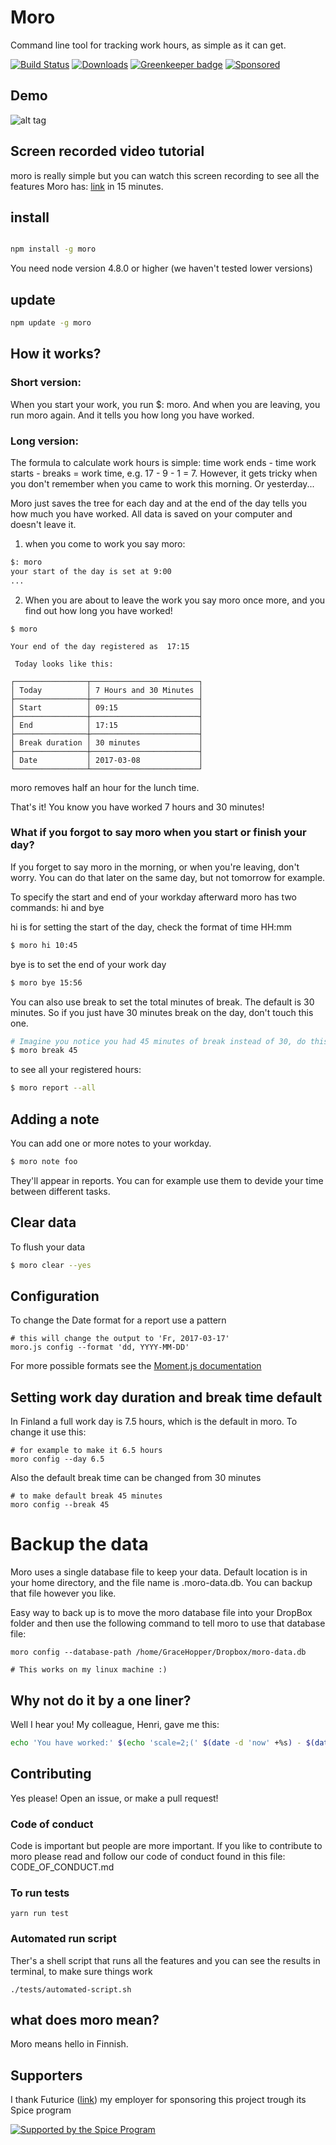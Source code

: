 # Moro

Command line tool for tracking work hours, as simple as it can get.

[![Build Status](https://travis-ci.org/omidfi/moro.svg?branch=master)](https://travis-ci.org/omidfi/moro) [![Downloads](https://img.shields.io/npm/dt/moro.svg)](https://npmjs.org/moro)
[![Greenkeeper badge](https://badges.greenkeeper.io/omidfi/moro.svg)](https://greenkeeper.io/) [![Sponsored](https://img.shields.io/badge/chilicorn-sponsored-brightgreen.svg?logo=data%3Aimage%2Fpng%3Bbase64%2CiVBORw0KGgoAAAANSUhEUgAAAA4AAAAPCAMAAADjyg5GAAABqlBMVEUAAAAzmTM3pEn%2FSTGhVSY4ZD43STdOXk5lSGAyhz41iz8xkz2HUCWFFhTFFRUzZDvbIB00Zzoyfj9zlHY0ZzmMfY0ydT0zjj92l3qjeR3dNSkoZp4ykEAzjT8ylUBlgj0yiT0ymECkwKjWqAyjuqcghpUykD%2BUQCKoQyAHb%2BgylkAyl0EynkEzmkA0mUA3mj86oUg7oUo8n0k%2FS%2Bw%2Fo0xBnE5BpU9Br0ZKo1ZLmFZOjEhesGljuzllqW50tH14aS14qm17mX9%2Bx4GAgUCEx02JySqOvpSXvI%2BYvp2orqmpzeGrQh%2Bsr6yssa2ttK6v0bKxMBy01bm4zLu5yry7yb29x77BzMPCxsLEzMXFxsXGx8fI3PLJ08vKysrKy8rL2s3MzczOH8LR0dHW19bX19fZ2dna2trc3Nzd3d3d3t3f39%2FgtZTg4ODi4uLj4%2BPlGxLl5eXm5ubnRzPn5%2Bfo6Ojp6enqfmzq6urr6%2Bvt7e3t7u3uDwvugwbu7u7v6Obv8fDz8%2FP09PT2igP29vb4%2BPj6y376%2Bu%2F7%2Bfv9%2Ff39%2Fv3%2BkAH%2FAwf%2FtwD%2F9wCyh1KfAAAAKXRSTlMABQ4VGykqLjVCTVNgdXuHj5Kaq62vt77ExNPX2%2Bju8vX6%2Bvr7%2FP7%2B%2FiiUMfUAAADTSURBVAjXBcFRTsIwHAfgX%2FtvOyjdYDUsRkFjTIwkPvjiOTyX9%2FAIJt7BF570BopEdHOOstHS%2BX0s439RGwnfuB5gSFOZAgDqjQOBivtGkCc7j%2B2e8XNzefWSu%2BsZUD1QfoTq0y6mZsUSvIkRoGYnHu6Yc63pDCjiSNE2kYLdCUAWVmK4zsxzO%2BQQFxNs5b479NHXopkbWX9U3PAwWAVSY%2FpZf1udQ7rfUpQ1CzurDPpwo16Ff2cMWjuFHX9qCV0Y0Ok4Jvh63IABUNnktl%2B6sgP%2BARIxSrT%2FMhLlAAAAAElFTkSuQmCC)](http://spiceprogram.org/oss-sponsorship)

## Demo
![alt tag](https://media.giphy.com/media/3og0ITIo5hWI8gfrBm/source.gif)

## Screen recorded video tutorial
moro is really simple but you can watch this screen recording to see all the features Moro has: [link](https://asciinema.org/a/106792) in 15 minutes.

## install
```bash

npm install -g moro

```
You need node version 4.8.0 or higher (we haven't tested lower versions)

## update
```bash
npm update -g moro
```

## How it works?

### Short version:
When you start your work, you run $: moro. And when you are leaving, you run moro again. And it tells you how long you have worked.

### Long version:

The formula to calculate work hours is simple: time work ends - time work starts - breaks = work time, e.g. 17 - 9 - 1 = 7. However, it gets tricky when you don't remember when you came to work this morning. Or yesterday...

Moro just saves the tree for each day and at the end of the day tells you how much you have worked. All data is saved on your computer and doesn't leave it.

1. when you come to work you say moro:
```bash
$: moro
your start of the day is set at 9:00
...
```
2. When you are about to leave the work you say moro once more, and you find out how long you have worked!
```
$ moro

Your end of the day registered as  17:15

 Today looks like this:

┌────────────────┬────────────────────────┐
│ Today          │ 7 Hours and 30 Minutes │
├────────────────┼────────────────────────┤
│ Start          │ 09:15                  │
├────────────────┼────────────────────────┤
│ End            │ 17:15                  │
├────────────────┼────────────────────────┤
│ Break duration │ 30 minutes             │
├────────────────┼────────────────────────┤
│ Date           │ 2017-03-08             │
└────────────────┴────────────────────────┘
```

moro removes half an hour for the lunch time.

That's it! You know you have worked 7 hours and 30 minutes!

### What if you forgot to say moro when you start or finish your day?
If you forget to say moro in the morning, or when you're leaving, don't worry. You can do that later on the same day, but not tomorrow for example.

To specify the start and end of your workday afterward moro has two commands: hi and bye

hi is for setting the start of the day, check the format of time HH:mm

```bash
$ moro hi 10:45
```

bye is to set the end of your work day

```bash
$ moro bye 15:56
```

You can also use break to set the total minutes of break. The default is 30 minutes. So if you just have 30 minutes break on the day, don't touch this one.

```bash
# Imagine you notice you had 45 minutes of break instead of 30, do this to set it
$ moro break 45
```

to see all your registered hours:

```bash
$ moro report --all
```

## Adding a note
You can add one or more notes to your workday.
```bash
$ moro note foo
```
They'll appear in reports. You can for example use them to devide your time between different tasks.


## Clear data
To flush your data
```bash
$ moro clear --yes
```

## Configuration

To change the Date format for a report use a pattern

```
# this will change the output to 'Fr, 2017-03-17'
moro.js config --format 'dd, YYYY-MM-DD'
```
For more possible formats see the [Moment.js documentation](https://momentjs.com/docs/#/displaying/format/)


## Setting work day duration and break time default
In Finland a full work day is 7.5 hours, which is the default in moro. To change it use this:

```
# for example to make it 6.5 hours
moro config --day 6.5
```

Also the default break time can be changed from 30 minutes

```
# to make default break 45 minutes
moro config --break 45
```

# Backup the data
Moro uses a single database file to keep your data. Default location is in your home directory, and the file name is .moro-data.db. You can backup that file however you like.

Easy way to back up is to move the moro database file into your DropBox folder and then use the following command to tell moro to use that database file:

```
moro config --database-path /home/GraceHopper/Dropbox/moro-data.db

# This works on my linux machine :)
```

## Why not do it by a one liner?
Well I hear you! My colleague, Henri, gave me this:

```bash
echo 'You have worked:' $(echo 'scale=2;(' $(date -d 'now' +%s) - $(date -d "$(journalctl -t systemd-logind -b | grep 'Lid opened' | tail -n1 | awk '{print $1, $2, $3}')" +%s) ')' / 3600 | bc) 'hours'
```


## Contributing
Yes please! Open an issue, or make a pull request!

### Code of conduct
Code is important but people are more important. If you like to contribute to moro please read and follow our code of conduct found in this file: CODE_OF_CONDUCT.md

### To run tests

```
yarn run test
```

### Automated run script

Ther's a shell script that runs all the features and you can see the results in terminal, to make sure things work

```
./tests/automated-script.sh
```

## what does moro mean?
Moro means hello in Finnish.

## Supporters
I thank Futurice ([link](https://github.com/futurice/)) my employer for sponsoring this project trough its Spice program

[![Supported by the Spice Program](https://github.com/futurice/spiceprogram/raw/gh-pages/assets/img/logo/chilicorn_with_text-180.png)](https://spiceprogram.org)
